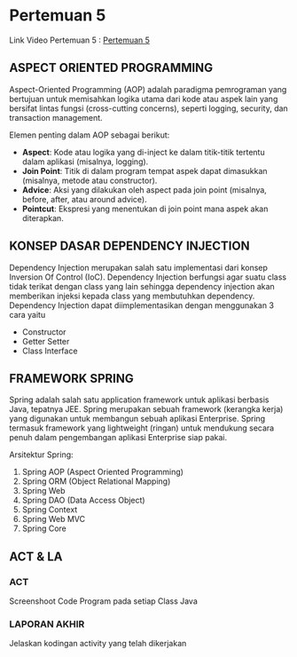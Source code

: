 # Pertemuan 5

Link Video Pertemuan 5 : [Pertemuan 5](https://www.youtube.com/watch?v=pyM2mhAA8SI)

## ASPECT ORIENTED PROGRAMMING

Aspect-Oriented Programming (AOP) adalah paradigma pemrograman yang bertujuan untuk memisahkan logika utama dari kode atau aspek lain yang bersifat lintas fungsi (cross-cutting concerns), seperti logging, security, dan transaction management.

Elemen penting dalam AOP sebagai berikut:

- **Aspect**: Kode atau logika yang di-inject ke dalam titik-titik tertentu dalam aplikasi (misalnya, logging).
- **Join Point**: Titik di dalam program tempat aspek dapat dimasukkan (misalnya, metode atau constructor).
- **Advice**: Aksi yang dilakukan oleh aspect pada join point (misalnya, before, after, atau around advice).
- **Pointcut**: Ekspresi yang menentukan di join point mana aspek akan diterapkan.

## KONSEP DASAR DEPENDENCY INJECTION

Dependency Injection merupakan salah satu implementasi dari konsep Inversion Of Control (IoC). Dependency Injection berfungsi agar suatu class tidak terikat dengan class yang lain sehingga dependency injection akan memberikan injeksi kepada class yang membutuhkan dependency. Dependency Injection dapat diimplementasikan dengan menggunakan 3 cara yaitu

- Constructor
- Getter Setter
- Class Interface

## FRAMEWORK SPRING

Spring adalah salah satu application framework untuk aplikasi berbasis Java, tepatnya JEE. Spring merupakan sebuah framework (kerangka kerja) yang digunakan untuk membangun sebuah aplikasi Enterprise. Spring termasuk framework yang lightweight (ringan) untuk mendukung secara penuh dalam pengembangan aplikasi Enterprise siap pakai.

Arsitektur Spring:

1. Spring AOP (Aspect Oriented Programming)
2. Spring ORM (Object Relational Mapping)
3. Spring Web
4. Spring DAO (Data Access Object)
5. Spring Context
6. Spring Web MVC
7. Spring Core

## ACT & LA

### ACT

Screenshoot Code Program pada setiap Class Java

### LAPORAN AKHIR

Jelaskan kodingan activity yang telah dikerjakan
